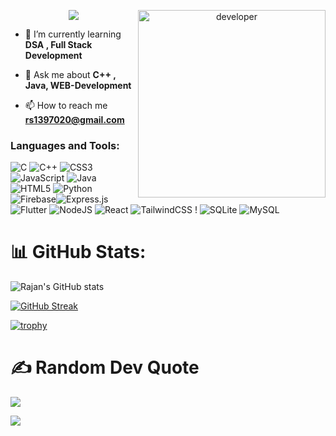 
<p align="center">

<img src="https://readme-typing-svg.herokuapp.com/?lines=Hi%20👋,%20I'm%20Rajan%20Sharma;I'm%20an%20Web%20Developer;Currently%20Learning%20Full%20Stack%20Development;2+%20years%20of%20Coding%20Experience;Always%20learning%20new%20things&font=Fira%20Code&center=true&width=600&height=50&color=f75c7e&vCenter=true&size=24">


<img align="right" alt="developer" width="300" src="https://user-images.githubusercontent.com/55389276/140866485-8fb1c876-9a8f-4d6a-98dc-08c4981eaf70.gif">

- 🌱 I’m currently learning **DSA , Full Stack Development**

- 💬 Ask me about **C++ , Java, WEB-Development**

- 📫 How to reach me **rs1397020@gmail.com**

<h3 align="left">Languages and Tools:</h3>

![C](https://img.shields.io/badge/c-%2300599C.svg?style=for-the-badge&logo=c&logoColor=white) ![C++](https://img.shields.io/badge/c++-%2300599C.svg?style=for-the-badge&logo=c%2B%2B&logoColor=white) ![CSS3](https://img.shields.io/badge/css3-%231572B6.svg?style=for-the-badge&logo=css3&logoColor=white) ![JavaScript](https://img.shields.io/badge/javascript-%23323330.svg?style=for-the-badge&logo=javascript&logoColor=%23F7DF1E) ![Java](https://img.shields.io/badge/java-%23ED8B00.svg?style=for-the-badge&logo=java&logoColor=white) ![HTML5](https://img.shields.io/badge/html5-%23E34F26.svg?style=for-the-badge&logo=html5&logoColor=white)  ![Python](https://img.shields.io/badge/python-3670A0?style=for-the-badge&logo=python&logoColor=ffdd54) ![Firebase](https://img.shields.io/badge/firebase-%23039BE5.svg?style=for-the-badge&logo=firebase)![Express.js](https://img.shields.io/badge/express.js-%23404d59.svg?style=for-the-badge&logo=express&logoColor=%2361DAFB) ![Flutter](https://img.shields.io/badge/Flutter-%2302569B.svg?style=for-the-badge&logo=Flutter&logoColor=white) ![NodeJS](https://img.shields.io/badge/node.js-6DA55F?style=for-the-badge&logo=node.js&logoColor=white) ![React](https://img.shields.io/badge/react-%2320232a.svg?style=for-the-badge&logo=react&logoColor=%2361DAFB)  ![TailwindCSS](https://img.shields.io/badge/tailwindcss-%2338B2AC.svg?style=for-the-badge&logo=tailwind-css&logoColor=white) ! ![SQLite](https://img.shields.io/badge/sqlite-%2307405e.svg?style=for-the-badge&logo=sqlite&logoColor=white) ![MySQL](https://img.shields.io/badge/mysql-%2300f.svg?style=for-the-badge&logo=mysql&logoColor=white) 
# 📊 GitHub Stats:
![Rajan's GitHub stats](https://github-readme-stats.vercel.app/api?username=Rajansharma44&theme=dark&show_icons=true)



[![GitHub Streak](https://streak-stats.demolab.com/?user=Rajansharma44)](https://git.io/streak-stats)


[![trophy](https://github-profile-trophy.vercel.app/?username=Rajansharma44&theme=onedark)](https://github.com/ryo-ma/github-profile-trophy)


# ✍️ Random Dev Quote
![](https://quotes-github-readme.vercel.app/api?type=horizontal&theme=radical)

[![](https://visitcount.itsvg.in/api?id=TanyaNegi10&icon=0&color=0)](https://visitcount.itsvg.in)
